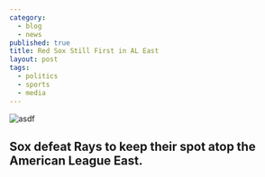 ```yaml
---
category: 
  - blog
  - news
published: true
title: Red Sox Still First in AL East
layout: post
tags: 
  - politics
  - sports
  - media
---
```


![asdf](/assets/Screen%20Shot%202013-07-25%20at%2011.25.02%20AM.png)

## Sox defeat Rays to keep their spot atop the American League East.